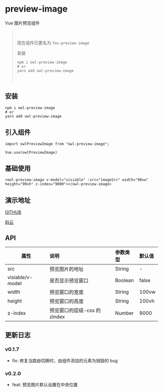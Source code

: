 # preview-image

Vue 图片预览组件

> &nbsp;
>
> 现在组件已更名为 _`fox-preview-image`_
>
> 安装
>
> ```
> npm i owl-preview-image
> # or
> yarn add owl-preview-image
> ```
>
> &nbsp;

## 安装

```
npm i owl-preview-image
# or
yarn add owl-preview-image
```

## 引入组件

```
import owlPreviewImage from "owl-preview-image";

Vue.use(owlPreviewImage)
```

## 基础使用

```
<owl-preview-image v-model="visiable" :src="imageSrc" width="90vw" height="90vh" z-index="9000"></owl-preview-image>
```

## 演示地址

[GITHUB](https://guojikun.github.io/preview-image/)

[码云](https://guojikun_admin.gitee.io/preview-image/)

## API

| 属性             | 说明                         | 参数类型 | 默认值 |
| ---------------- | :--------------------------- | :------- | :----- |
| src              | 预览图片的地址               | String   | -      |
| visiable/v-model | 是否显示预览窗口             | Boolean  | false  |
| width            | 预览窗口的宽度               | String   | 100vw  |
| height           | 预览窗口的高度               | String   | 100vh  |
| z-index          | 预览窗口的层级-css 的 zIndex | Number   | 9000   |

## 更新日志

### v0.1.7

-   fix: 修复当路由切换时，由组件添加的元素为销毁的 bug

### v0.2.0

-   feat: 预览图片默认设置在中央位置
